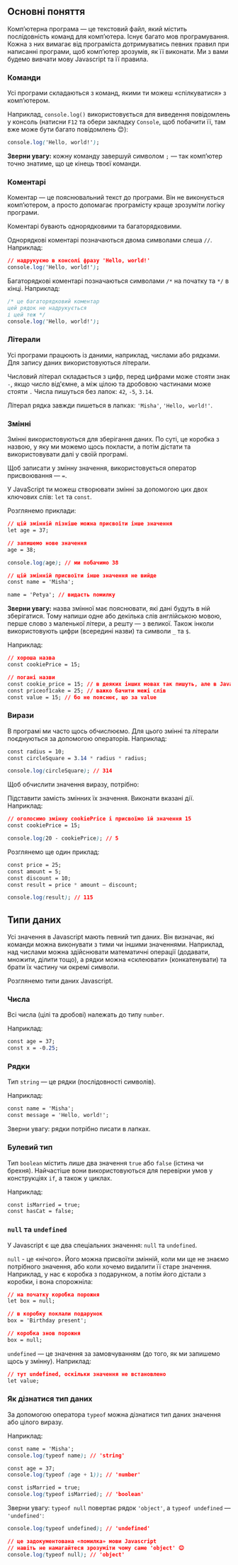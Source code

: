 ## Основні поняття

Комп’ютерна програма — це текстовий файл, який містить послідовність команд для комп’ютера. Існує багато мов програмування. Кожна з них вимагає від програміста дотримуватись певних правил при написанні програми, щоб комп’ютер зрозумів, як її виконати. Ми з вами будемо вивчати мову Javascript та її правила.

### Команди

Усі програми складаються з команд, якими ти можеш «спілкуватися» з комп’ютером.

Наприклад, `console.log()` використовується для виведення повідомлень у консоль (натисни `F12` та обери закладку `Console`, щоб побачити її, там вже може бути багато повідомлень 😊):

```css
console.log('Hello, world!');
```

**Зверни увагу:** кожну команду завершуй символом `;` — так комп’ютер точно знатиме, що це кінець твоєї команди.

### Коментарі

Коментар — це пояснювальний текст до програми. Він не виконується комп’ютером, а просто допомагає програмісту краще зрозуміти логіку програми.

Коментарі бувають однорядковими та багаторядковими.

Однорядкові коментарі позначаються двома символами слеша `//`. Наприклад:

```css
// надрукуємо в консолі фразу 'Hello, world!'
console.log('Hello, world!');
```

Багаторядкові коментарі позначаються символами `/*` на початку та `*/` в кінці. Наприклад:

```css
/* це багаторядковий коментар
цей рядок не надрукується
і цей теж */
console.log('Hello, world!');
```

### Літерали

Усі програми працюють із даними, наприклад, числами або рядками. Для запису даних використовуються літерали.

Числовий літерал складається з цифр, перед цифрами може стояти знак `-`, якщо число від'ємне, а між цілою та дробовою частинами може стояти `.` Числа пишуться без лапок: `42`, `-5`, `3.14`.

Літерал рядка завжди пишеться в лапках: `'Misha'`, `'Hello, world!'`.

### Змінні

Змінні використовуються для зберігання даних. По суті, це коробка з назвою, у яку ми можемо щось покласти, а потім дістати та використовувати далі у своїй програмі.

Щоб записати у змінну значення, використовується оператор присвоювання — `=`.

У JavaScript ти можеш створювати змінні за допомогою цих двох ключових слів: `let` та `const`.

Розглянемо приклади:

```css
// цій змінній пізніше можна присвоїти інше значення
let age = 37;

// запишемо нове значення
age = 38;

console.log(age); // ми побачимо 38

// цій змінній присвоїти інше значення не вийде
const name = 'Misha';

name = 'Petya'; // видасть помилку
```

**Зверни увагу:** назва змінної має пояснювати, які дані будуть в ній зберігатися. Тому напиши одне або декілька слів англійською мовою, перше слово з маленької літери, а решту — з великої. Також інколи використовують цифри (всередині назви) та символи `_` та `$`.

Наприклад:

```css
// хороша назва
const cookiePrice = 15;

// погані назви
const cookie_price = 15; // в деяких інших мовах так пишуть, але в Javascript так не прийнято
const priceof1cake = 25; // важко бачити межі слів
const value = 15; // бо не пояснює, що за value
```

### Вирази

В програмі ми часто щось обчислюємо. Для цього змінні та літерали поєднуються за допомогою операторів. Наприклад:

```css
const radius = 10;
const circleSquare = 3.14 * radius * radius;

console.log(circleSquare); // 314
```

Щоб обчислити значення виразу, потрібно:

Підставити замість змінних їх значення.
Виконати вказані дії.
Наприклад:

```css
// оголосимо змінну cookiePrice і присвоїмо їй значення 15
const cookiePrice = 15;

console.log(20 - cookiePrice); // 5
```

Розглянемо ще один приклад:

```css
const price = 25;
const amount = 5;
const discount = 10;
const result = price * amount — discount;

console.log(result); // 115
```

## Типи даних
Усі значення в Javascript мають певний тип даних. Він визначає, які команди можна виконувати з тими чи іншими значеннями. Наприклад, над числами можна здійснювати математичні операції (додавати, множити, ділити тощо), а рядки можна «склеювати» (конкатенувати) та брати їх частину чи окремі символи.

Розглянемо типи даних Javascript.

### Числа
Всі числа (цілі та дробові) належать до типу `number`.

Наприклад:
```css
const age = 37;
const x = -0.25;
```

### Рядки
Тип `string` — це рядки (послідовності символів).

Наприклад:
```css
const name = 'Misha';
const message = 'Hello, world!';
```

Зверни увагу: рядки потрібно писати в лапках.

### Булевий тип
Тип `boolean` містить лише два значення `true` або `false` (істина чи брехня). Найчастіше вони використовуються для перевірки умов у конструкціях `if`, а також у циклах.

Наприклад:
```css
const isMarried = true;
const hasCat = false;
```

###  `null` та `undefined`
У Javascript є ще два спеціальних значення: `null` та `undefined`.

`null` - це «нічого». Його можна присвоїти змінній, коли ми ще не знаємо потрібного значення, або коли хочемо видалити її старе значення. Наприклад, у нас є коробка з подарунком, а потім його дістали з коробки, і вона спорожніла:

```css
// на початку коробка порожня
let box = null;

// в коробку поклали подарунок
box = 'Birthday present';

// коробка знов порожня
box = null;
```

`undefined` — це значення за замовчуванням (до того, як ми запишемо щось у змінну). Наприклад:

```css
// тут undefined, оскільки значення не встановлено
let value;
```

###  Як дізнатися тип даних
За допомогою оператора `typeof` можна дізнатися тип даних значення або цілого виразу.

Наприклад:
```css
const name = 'Misha';
console.log(typeof name); // 'string'

const age = 37;
console.log(typeof (age + 1)); // 'number'

const isMarried = true;
console.log(typeof isMarried); // 'boolean'
```

Зверни увагу: `typeof null` повертає рядок `'object'`, а `typeof undefined` — `'undefined'`:

```css
console.log(typeof undefined); // 'undefined'

// це задокументована «помилка» мови Javascript
// навіть не намагайтеся зрозуміти чому саме 'object' 😊
console.log(typeof null); // 'object'
```
